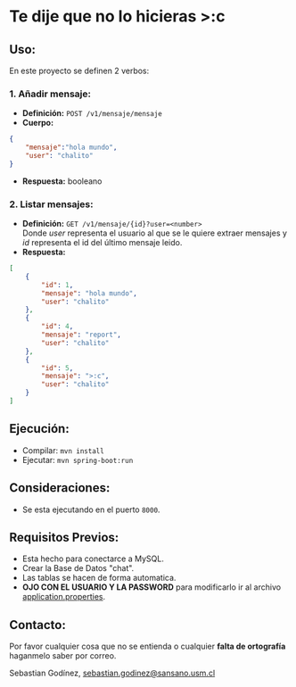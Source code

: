 # Te dije que no lo hicieras >:c

## Uso:
En este proyecto se definen 2 verbos:
### 1. Añadir mensaje:
- **Definición:** `POST /v1/mensaje/mensaje`
- **Cuerpo:**
```JSON
{
    "mensaje":"hola mundo",
    "user": "chalito"
}
```
- **Respuesta:** booleano
### 2. Listar mensajes:
- **Definición:** `GET /v1/mensaje/{id}?user=<number>`\
Donde _user_ representa el usuario al que se le quiere extraer mensajes y _id_ representa el id del último mensaje leido.
- **Respuesta:**
```JSON
[
    {
        "id": 1,
        "mensaje": "hola mundo",
        "user": "chalito"
    },
    {
        "id": 4,
        "mensaje": "report",
        "user": "chalito"
    },
    {
        "id": 5,
        "mensaje": ">:c",
        "user": "chalito"
    }
]
```

## Ejecución:
- Compilar: `mvn install`
- Ejecutar: `mvn spring-boot:run`

## Consideraciones:
- Se esta ejecutando en el puerto `8000`.

## Requisitos Previos:
- Esta hecho para conectarce a MySQL.
- Crear la Base de Datos "chat".
- Las tablas se hacen de forma automatica.
- **OJO CON EL USUARIO Y LA PASSWORD** para modificarlo ir al archivo [application.properties](https://github.com/godinezseba/Analisis-Chat-BackEnd/blob/no-me-abras/src/main/resources/application.properties).

## Contacto:
Por favor cualquier cosa que no se entienda o cualquier **falta de ortografía** haganmelo saber por correo.

Sebastian Godínez, sebastian.godinez@sansano.usm.cl